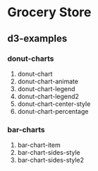 Grocery Store
========

## d3-examples ##

### donut-charts ###
1. donut-chart
2. donut-chart-animate
3. donut-chart-legend
4. donut-chart-legend2
5. donut-chart-center-style
6. donut-chart-percentage


### bar-charts ###
1. bar-chart-item
2. bar-chart-sides-style
3. bar-chart-sides-style2

